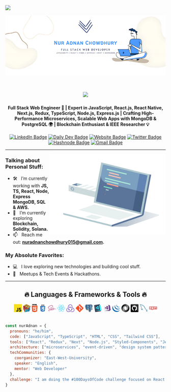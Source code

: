 ![](https://komarev.com/ghpvc/?username=Nur-Adnan&style=for-the-badge)

<img align=”right” alt=”Coding” width=”400” src="./nur_adnan.png"/>

<h1 align="center">
  <a href="https://git.io/typing-svg">
    <img src="https://readme-typing-svg.herokuapp.com/?lines=Hello,+There!+👋;I+am+Nur+Adnan....;Nice+to+meet+you!&center=true&size=30">
  </a>
</h1>


<div align="center">
  <strong>Full Stack Web Engineer 👋 | Expert in JavaScript, React.js, React Native, Next.js, Redux, TypeScript, Node.js, Express.js | Crafting High-Performance Microservices, Scalable Web Apps with MongoDB & PostgreSQL 🌍 | Blockchain Enthusiast & IEEE Researcher 💡</strong>
</div>
<br/>
<div align="center">
  <a href="https://www.linkedin.com/in/nur-adnan/"><img src="https://img.shields.io/badge/-LinkedIn-0077B5?style=flat&logo=Linkedin&logoColor=white" alt="LinkedIn Badge"/></a>
  <a href="https://app.daily.dev/nuradnan"><img src="https://img.shields.io/badge/-Daily%20Dev-000000?style=flat&logo=daily.dev&logoColor=white" alt="Daily Dev Badge"/></a>
  <a href="https://nur-adnan-chowdhury.web.app"><img src="https://img.shields.io/badge/-Website-47CCCC?style=flat&logo=Google-Chrome&logoColor=white" alt="Website Badge"/></a>
  <a href="https://x.com/NurAdnanChowdhu"><img src="https://img.shields.io/badge/-Twitter-1DA1F2?style=flat&logo=Twitter&logoColor=white" alt="Twitter Badge"/></a>
  <a href="https://hashnode.com/@NurAdnan60"><img src="https://img.shields.io/badge/-Hashnode-2962FF?style=flat&logo=Hashnode&logoColor=white" alt="Hashnode Badge"/></a>
  <a href="mailto:nuradnanchowdhury015@gmail.com"><img src="https://img.shields.io/badge/-Gmail-D14836?style=flat&logo=Gmail&logoColor=white" alt="Gmail Badge"/></a>
</div>
<hr/>
<img align="right" height="250" width="365" alt="" src="./gifs/10_coding_dribbble.gif" />

### Talking about Personal Stuff:

- 🛠 &nbsp; I’m currently working with <strong>JS, TS, React, Node, Express MongoDB, SQL & AWS.</strong>
- 🚀 &nbsp; I’m currently exploring <strong>Blockchain, Solidity, Solana.</strong>
- 📫 &nbsp; Reach me out: <strong>nuradnanchowdhury015@gmail.com.</strong>

### My Absolute Favorites:
- 💻 &nbsp; I love exploring new technologies and building cool stuff.
- 🍕 &nbsp; Meetups & Tech Events & Hackathons.

<hr/>

<h2 align="center">🔥 Languages & Frameworks & Tools 🔥</h2>

<div align="center">
  <code><img title="Javascript" height="25" src="images/javascript.svg"></code>
  <code><img title="Problem Solving" height="25" src="images/problemSolving.png"></code>
  <code><img title="HTML5" height="25" src="images/html5.svg"></code>
  <code><img title="CSS" height="25" src="images/css.svg"></code>
  <code><img title="SASS" height="25" src="images/sass.svg"></code>
  <code><img title="React" height="25" src="images/react-original.svg"></code>
  <code><img title="Redux" height="25" src="images/redux.svg"></code>
  <code><img title="Git" height="25" src="images/git-original.svg"></code>
  <code><img title="PostgreSQL" height="25" src="images/postgresql.svg"></code>
  <code><img title="Visual Studio Code" height="25" src="images/vscode.png"></code>
  <code><img title="Microsoft Visual Studio" height="25" src="images/visualstudio.png"></code>
  <code><img title="JQuery" height="25" src="images/jquery-original.svg"></code>
  <code><img title="JSON" height="25" src="images/json.svg"></code>
  <code><img title="GitHub" height="25" src="images/github.svg"></code>
  <code><img title="MySQL" height="25" src="images/mysql.svg"></code>
  <code><img title="npm" height="25" src="images/npm.svg"></code>
</div>

<br/>

```javascript
const nurAdnan = {
  pronouns: "he/him",
  code: ["JavaScript", "TypeScript", "HTML", "CSS", "Tailwind CSS"],
  tools: ["React", "Redux", "Next", "Node.js", "Styled-Components", "Jest", "Docker", "Kubernetes"],
  architecture: ["microservices", "event-driven", "design system pattern"],
  techCommunities: {
    coorganizer: "East-West-University",
    speaker: "English",
    mentor: "Web Developer"
  },
  challenge: "I am doing the #100DaysOfCode challenge focused on React and TypeScript"
}
```


